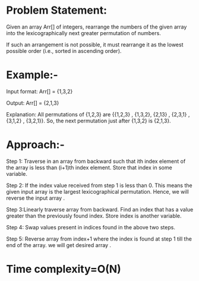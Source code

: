 # Problem Statement: 
Given an array Arr[] of integers, rearrange the numbers of the given array into the lexicographically next greater permutation of numbers.

If such an arrangement is not possible, it must rearrange it as the lowest possible order (i.e., sorted in ascending order).

# Example:-

Input format: Arr[] = {1,3,2}

Output: Arr[] = {2,1,3}

Explanation: All permutations of {1,2,3} are {{1,2,3} , {1,3,2}, {2,13} , {2,3,1} , {3,1,2} , {3,2,1}}. 
So, the next permutation just after {1,3,2} is {2,1,3}.

# Approach:-
Step 1: Traverse in an array from backward such that ith index element of the array is less than (i+1)th index element.
Store that index in some variable.

Step 2: If the index value received from step 1 is less than 0. This means the given input array is the largest lexicographical permutation.
Hence, we will reverse the input array .

Step 3:Linearly traverse array from backward. Find an index that has a value greater than the previously found index.
Store index is another variable.

Step 4: Swap values present in indices found in the above two steps.

Step 5: Reverse array from index+1 where the index is found at step 1 till the end of the array.
we will get desired array .

# Time complexity=O(N)
